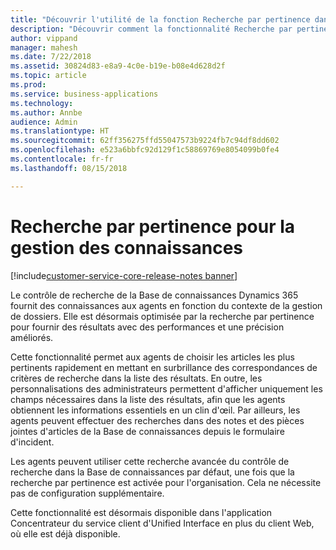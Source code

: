 ```yaml
---
title: "Découvrir l'utilité de la fonction Recherche par pertinence dans la gestion des connaissances dans Dynamics 365 for Customer Service"
description: "Découvrir comment la fonctionnalité Recherche par pertinence permet aux agents de choisir les articles les plus pertinents rapidement en mettant en surbrillance des correspondances exactes de critères de recherche dans Customer Service"
author: vippand
manager: mahesh
ms.date: 7/22/2018
ms.assetid: 30824d83-e8a9-4c0e-b19e-b08e4d628d2f
ms.topic: article
ms.prod: 
ms.service: business-applications
ms.technology: 
ms.author: Annbe
audience: Admin
ms.translationtype: HT
ms.sourcegitcommit: 62ff356275ffd55047573b9224fb7c94df8dd602
ms.openlocfilehash: e523a6bbfc92d129f1c58869769e8054099b0fe4
ms.contentlocale: fr-fr
ms.lasthandoff: 08/15/2018

---
```

#  <a name="relevance-search-for-knowledge-management"></a>Recherche par pertinence pour la gestion des connaissances 

[!include[customer-service-core-release-notes banner](../../includes/customer-service-core-release-notes.md)]




Le contrôle de recherche de la Base de connaissances Dynamics 365 fournit des connaissances aux agents en fonction du contexte de la gestion de dossiers. Elle est désormais optimisée par la recherche par pertinence pour fournir des résultats avec des performances et une précision améliorés. 

Cette fonctionnalité permet aux agents de choisir les articles les plus pertinents rapidement en mettant en surbrillance des correspondances de critères de recherche dans la liste des résultats. En outre, les personnalisations des administrateurs permettent d'afficher uniquement les champs nécessaires dans la liste des résultats, afin que les agents obtiennent les informations essentiels en un clin d'œil. Par ailleurs, les agents peuvent effectuer des recherches dans des notes et des pièces jointes d'articles de la Base de connaissances depuis le formulaire d'incident. 

Les agents peuvent utiliser cette recherche avancée du contrôle de recherche dans la Base de connaissances par défaut, une fois que la recherche par pertinence est activée pour l'organisation. Cela ne nécessite pas de configuration supplémentaire.

Cette fonctionnalité est désormais disponible dans l'application Concentrateur du service client d'Unified Interface en plus du client Web, où elle est déjà disponible.
 

